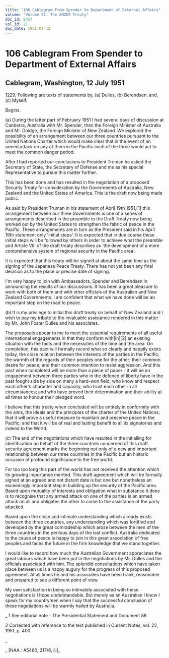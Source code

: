```yaml
---
title: "106 Cablegram From Spender to Department of External Affairs"
volume: "Volume 21: The ANZUS Treaty"
doc_id: 8457
vol_id: 21
doc_date: 1951-07-12
---
```


# 106 Cablegram From Spender to Department of External Affairs

## Cablegram, Washington, 12 July 1951

1229\. Following are texts of statements by, (a) Dulles, (b) Berendsen, and, (c) Myself.

Begins.

(a) During the latter part of February 1951 I had several days of discussion at Canberra, Australia with Mr. Spender, then the Foreign Minister of Australia and Mr. Doidge, the Foreign Minister of New Zealand. We explored the possibility of an arrangement between our three countries pursuant to the United Nations Charter which would make clear that in the event of an armed attack on any of them in the Pacific each of the three would act to meet the common danger period.

After I had reported our conclusions to President Truman he asked the Secretary of State, the Secretary of Defense and me as his special Representative to pursue this matter further.

This has been done and has resulted in the negotiation of a proposed Security Treaty for consideration by the Governments of Australia, New Zealand and the United States of America. This is the draft now being made public.

As said by President Truman in his statement of April 19th 1951,[1] this arrangement between our three Governments is one of a series of arrangements described in the preamble to the Draft Treaty now being worked out by the United States to strengthen the fabric of peace in the Pacific. These arrangements are in turn as the President said in his April 19th statement only 'initial steps'. It is expected that in due course these initial steps will be followed by others in order to achieve what the preamble and Article VIII of the draft treaty describes as 'the development of a more comprehensive system of regional security in the Pacific area'.

It is expected that this treaty will be signed at about the same time as the signing of the Japanese Peace Treaty. There has not yet been any final decision as to the place or precise date of signing.

I'm very happy to join with Ambassadors, Spender and Berendsen in announcing the results of our discussions. It has been a great pleasure to work with both of them and with other officials of the Australian and New Zealand Governments. I am confident that what we have done will be an important step on the road to peace.

(b) It is my privilege to initial this draft treaty on behalf of New Zealand and I wish to pay my tribute to the invaluable assistance rendered in this matter by Mr. John Foster Dulles and his associates.

The proposals appear to me to meet the essential requirements of all useful international engagements in that they conform with[in][2] an existing situation with the facts and the necessities of the time and the area. On completion, this pact will formally record what so clearly and happily exists today, the close relation between the interests of the parties in the Pacific; the warmth of the regards of their peoples one for the other; their common desire for peace; and their common intention to resist aggression. And this pact when completed will be more than a piece of paper - it will be an engagement between three parties who in the defence of liberty have in the past fought side by side on many a hard-won field; who know and respect each other's character and capacity; who trust each other in all circumstances; and who have proved their determination and their ability at all times to honour their pledged word.

I believe that this treaty when concluded will be entirely in conformity with the aims, the ideals and the principles of the charter of the United Nations; that it will prove a useful measure to maintain and preserve peace in the Pacific; and that it will be of real and lasting benefit to all its signatories and indeed to the World.

(c) The end of the negotiations which have resulted in the initialling for identification on behalf of the three countries concerned of this draft security agreement marks the beginning not only of a new and important relationship between our three countries in the Pacific but an historic occasion of profound significance to the free world.

For too too long this part of the world has not received the attention which its growing importance merited. This draft agreement which will be formally signed at an agreed and not distant date is but one but nonetheless an exceedingly important step in building up the security of the Pacific area. Based upon mutuality of interests and obligation what in substance it does is to recognise that any armed attack on one of the parties is an armed attack on all and obligates the other to come to the assistance of the party attacked.

Based upon the close and intimate understanding which already exists between the three countries, any understanding which was fortified and developed by the great comradeship which arose between the men of the three countries in the perilous days of the last conflict. Australia dedicated to the cause of peace is happy to join in this great association of free peoples and faces the future in the firm knowledge that we stand together.

I would like to record how much the Australian Government appreciates the great labours which have been put in the negotiations by Mr. Dulles and the officials associated with him. The splendid consultations which have taken place between us is a happy augury for the progress of this proposed agreement. At all times he and his associates have been frank, reasonable and prepared to see a different point of view.

My own satisfaction in being so intimately associated with these negotiations is I hope understandable. But merely as an Australian I know I speak for my countrymen when I say that the successful conclusion of these negotiations will be warmly hailed by Australia.

_ 1 See editorial note - The Presidential Statement and Document 88.

2 Corrected with reference to the text published in Current Notes, vol. 22, 1951, p. 400.

_

_ [NAA : A5460, 217/6, iii]_
